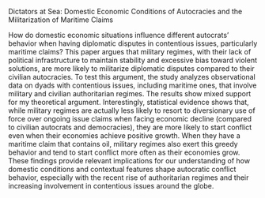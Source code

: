 Dictators at Sea: Domestic Economic Conditions of Autocracies and the Militarization of Maritime Claims

How do domestic economic situations influence different autocrats’ behavior when having diplomatic disputes in contentious issues, particularly maritime claims? This paper argues that military regimes, with their lack of political infrastructure to maintain stability and excessive bias toward violent solutions, are more likely to militarize diplomatic disputes compared to their civilian autocracies. To test this argument, the study analyzes observational data on dyads with contentious issues, including maritime ones, that involve military and civilian authoritarian regimes. The results show mixed support for my theoretical argument. Interestingly, statistical evidence shows that, while military regimes are actually less likely to resort to diversionary use of force over ongoing issue claims when facing economic decline (compared to civilian autocrats and democracies), they are more likely to start conflict even when their economies achieve positive growth. When they have a maritime claim that contains oil, military regimes also exert this greedy behavior and tend to start conflict more often as their economies grow. These findings provide relevant implications for our understanding of how domestic conditions and contextual features shape autocratic conflict behavior, especially with the recent rise of authoritarian regimes and their increasing involvement in contentious issues around the globe.
